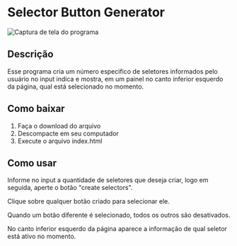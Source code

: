 # Selector Button Generator

![Captura de tela do programa](https://imgur.com/6Ioiql4.png "Captura de tela do programa")

## Descrição

Esse programa cria um número especifico de seletores informados pelo usuário no input indica e mostra, em um painel no canto inferior esquerdo da página, qual está selecionado no momento.

## Como baixar

1) Faça o download do arquivo
2) Descompacte em seu computador
3) Execute o arquivo index.html

## Como usar

Informe no input a quantidade de seletores que deseja criar, logo em seguida, aperte o botão "create selectors".

Clique sobre qualquer botão criado para selecionar ele.

Quando um botão diferente é selecionado, todos os outros são desativados.

No canto inferior esquerdo da página aparece a informação de qual seletor está ativo no momento.
